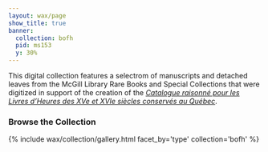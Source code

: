 ```yaml
---
layout: wax/page
show_title: true
banner:
  collection: bofh
  pid: ms153
  y: 30%
---
```


This digital collection features a selectrom of manuscripts and detached leaves from the McGill Library Rare Books and Special Collections that were digitized in support of the creation of the [_Catalogue raisonné pour les Livres d’Heures des XVe et XVIe siècles conservés au Québec_](https://mcgill.on.worldcat.org/oclc/1050953347/).

### Browse the Collection
{% include wax/collection/gallery.html facet_by='type' collection='bofh' %}
